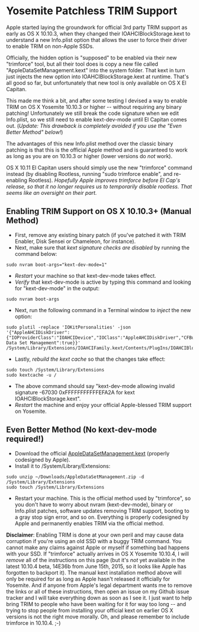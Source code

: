 # Yosemite Patchless TRIM Support

Apple started laying the groundwork for official 3rd party TRIM support as early as OS X 10.10.3, when they changed their IOAHCIBlockStorage.kext to understand a new Info.plist option that allows the user to force their driver to enable TRIM on non-Apple SSDs.

Officially, the hidden option is "supposed" to be enabled via their new "trimforce" tool, but all their tool does is copy a new file called "AppleDataSetManagement.kext" into the system folder. That kext in turn just injects the new option into IOAHCIBlockStorage.kext at runtime. That's all good so far, but unfortunately that new tool is only available on OS X El Capitan.

This made me think a bit, and after some testing I devised a way to enable TRIM on OS X Yosemite 10.10.3 or higher -- without requiring any binary patching! Unfortunately we still break the code signature when we edit Info.plist, so we still need to enable kext-dev-mode until El Capitan comes out. (_Update: This drawback is completely avoided if you use the "Even Better Method" below!_)

The advantages of this new Info.plist method over the classic binary patching is that this is the official Apple method and is guaranteed to work as long as you are on 10.10.3 or higher (lower versions do _not_ work).

OS X 10.11 El Capitan users should simply use the new "trimforce" command instead (by disabling Rootless, running "sudo trimforce enable", and re-enabling Rootless). _Hopefully Apple improves trimforce before El Cap's release, so that it no longer requires us to temporarily disable rootless. That seems like an oversight on their part._


## Enabling TRIM Support on OS X 10.10.3+ (Manual Method)

* First, remove any existing binary patch (if you've patched it with TRIM Enabler, Disk Sensei or Chameleon, for instance).
* Next, make sure that _kext signature checks are disabled_ by running the command below:
```
sudo nvram boot-args="kext-dev-mode=1"
```
* _Restart_ your machine so that kext-dev-mode takes effect.
* _Verify_ that kext-dev-mode is active by typing this command and looking for "kext-dev-mode" in the output:
```
sudo nvram boot-args
```
* Next, run the following command in a Terminal window to _inject_ the new option:
```
sudo plutil -replace 'IOKitPersonalities' -json '{"AppleAHCIDiskDriver":{"IOProviderClass":"IOAHCIDevice","IOClass":"AppleAHCIDiskDriver","CFBundleIdentifier":"com.apple.iokit.IOAHCIBlockStorage","Force Data Set Management":true}}' /System/Library/Extensions/IOAHCIFamily.kext/Contents/PlugIns/IOAHCIBlockStorage.kext/Contents/Info.plist
```
* Lastly, _rebuild the kext cache_ so that the changes take effect:
```
sudo touch /System/Library/Extensions
sudo kextcache -u /
```
* The above command should say "kext-dev-mode allowing invalid signature -67030 0xFFFFFFFFFFFEFA2A for kext IOAHCIBlockStorage.kext".
* _Restart_ the machine and enjoy your official Apple-blessed TRIM support on Yosemite.


## Even Better Method (No kext-dev-mode required!)

* Download the official [AppleDataSetManagement.kext](http://www72.zippyshare.com/v/BQFjtD3i/file.html) (properly codesigned by Apple).
* Install it to /System/Library/Extensions:
```
sudo unzip ~/Downloads/AppleDataSetManagement.zip -d /System/Library/Extensions
sudo touch /System/Library/Extensions
```
* Restart your machine. This is the official method used by "trimforce", so you don't have to worry about nvram (kext-dev-mode), binary or Info.plist patches, software updates removing TRIM support, booting to a gray stop sign error, and so on. Everything is properly codesigned by Apple and permanently enables TRIM via the official method.

**Disclaimer**: Enabling TRIM is done at your own peril and may cause data corruption if you're using an old SSD with a buggy TRIM command. You cannot make any claims against Apple or myself if something bad happens with your SSD. If "trimforce" actually arrives in OS X Yosemite 10.10.4, I will _remove_ all of the instructions on this page (but it's _not_ yet available in the latest 10.10.4 beta, 14E36b from June 15th, 2015, so it looks like Apple has forgotten to backport it). The manual kext installation method above will only be required for as long as Apple hasn't released it officially for Yosemite. And if anyone from Apple's legal department wants me to remove the links or all of these instructions, then open an issue on my Github issue tracker and I will take everything down as soon as I see it. I just want to help bring TRIM to people who have been waiting for it for way too long -- and trying to stop people from installing your official kext on earlier OS X versions is not the right move morally. Oh, and please remember to include trimforce in 10.10.4. ;-)
